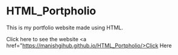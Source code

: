 # HTML_Portpholio
This is my portfolio website made using HTML.

Click here to see the website <a href="https://manishgihub.github.io/HTML_Portpholio/>Click Here</a>


